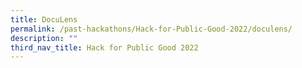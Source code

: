 ```yaml
---
title: DocuLens
permalink: /past-hackathons/Hack-for-Public-Good-2022/doculens/
description: ""
third_nav_title: Hack for Public Good 2022
---
```

